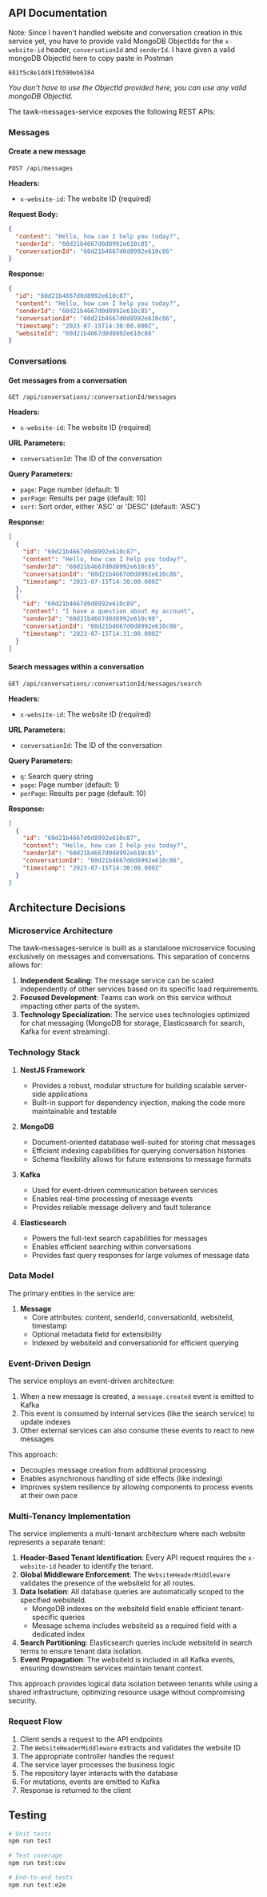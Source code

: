 ## API Documentation

Note: Since I haven't handled website and conversation creation in this service yet, you have to provide valid MongoDB ObjectIds for the `x-website-id` header, `conversationId` and `senderId`.
I have given a valid mongoDB ObjectId here to copy paste in Postman

```
681f5c8e1dd91fb590eb6384
```

_You don't have to use the ObjectId provided here, you can use any valid mongoDB ObjectId._

The tawk-messages-service exposes the following REST APIs:

### Messages

#### Create a new message

```
POST /api/messages
```

**Headers:**

- `x-website-id`: The website ID (required)

**Request Body:**

```json
{
  "content": "Hello, how can I help you today?",
  "senderId": "60d21b4667d0d8992e610c85",
  "conversationId": "60d21b4667d0d8992e610c86"
}
```

**Response:**

```json
{
  "id": "60d21b4667d0d8992e610c87",
  "content": "Hello, how can I help you today?",
  "senderId": "60d21b4667d0d8992e610c85",
  "conversationId": "60d21b4667d0d8992e610c86",
  "timestamp": "2023-07-15T14:30:00.000Z",
  "websiteId": "60d21b4667d0d8992e610c88"
}
```

### Conversations

#### Get messages from a conversation

```
GET /api/conversations/:conversationId/messages
```

**Headers:**

- `x-website-id`: The website ID (required)

**URL Parameters:**

- `conversationId`: The ID of the conversation

**Query Parameters:**

- `page`: Page number (default: 1)
- `perPage`: Results per page (default: 10)
- `sort`: Sort order, either 'ASC' or 'DESC' (default: 'ASC')

**Response:**

```json
[
  {
    "id": "60d21b4667d0d8992e610c87",
    "content": "Hello, how can I help you today?",
    "senderId": "60d21b4667d0d8992e610c85",
    "conversationId": "60d21b4667d0d8992e610c86",
    "timestamp": "2023-07-15T14:30:00.000Z"
  },
  {
    "id": "60d21b4667d0d8992e610c89",
    "content": "I have a question about my account",
    "senderId": "60d21b4667d0d8992e610c90",
    "conversationId": "60d21b4667d0d8992e610c86",
    "timestamp": "2023-07-15T14:31:00.000Z"
  }
]
```

#### Search messages within a conversation

```
GET /api/conversations/:conversationId/messages/search
```

**Headers:**

- `x-website-id`: The website ID (required)

**URL Parameters:**

- `conversationId`: The ID of the conversation

**Query Parameters:**

- `q`: Search query string
- `page`: Page number (default: 1)
- `perPage`: Results per page (default: 10)

**Response:**

```json
[
  {
    "id": "60d21b4667d0d8992e610c87",
    "content": "Hello, how can I help you today?",
    "senderId": "60d21b4667d0d8992e610c85",
    "conversationId": "60d21b4667d0d8992e610c86",
    "timestamp": "2023-07-15T14:30:00.000Z"
  }
]
```

## Architecture Decisions

### Microservice Architecture

The tawk-messages-service is built as a standalone microservice focusing exclusively on messages and conversations. This separation of concerns allows for:

1. **Independent Scaling**: The message service can be scaled independently of other services based on its specific load requirements.
2. **Focused Development**: Teams can work on this service without impacting other parts of the system.
3. **Technology Specialization**: The service uses technologies optimized for chat messaging (MongoDB for storage, Elasticsearch for search, Kafka for event streaming).

### Technology Stack

1. **NestJS Framework**

   - Provides a robust, modular structure for building scalable server-side applications
   - Built-in support for dependency injection, making the code more maintainable and testable

2. **MongoDB**

   - Document-oriented database well-suited for storing chat messages
   - Efficient indexing capabilities for querying conversation histories
   - Schema flexibility allows for future extensions to message formats

3. **Kafka**

   - Used for event-driven communication between services
   - Enables real-time processing of message events
   - Provides reliable message delivery and fault tolerance

4. **Elasticsearch**
   - Powers the full-text search capabilities for messages
   - Enables efficient searching within conversations
   - Provides fast query responses for large volumes of message data

### Data Model

The primary entities in the service are:

1. **Message**
   - Core attributes: content, senderId, conversationId, websiteId, timestamp
   - Optional metadata field for extensibility
   - Indexed by websiteId and conversationId for efficient querying

### Event-Driven Design

The service employs an event-driven architecture:

1. When a new message is created, a `message.created` event is emitted to Kafka
2. This event is consumed by internal services (like the search service) to update indexes
3. Other external services can also consume these events to react to new messages

This approach:

- Decouples message creation from additional processing
- Enables asynchronous handling of side effects (like indexing)
- Improves system resilience by allowing components to process events at their own pace

### Multi-Tenancy Implementation

The service implements a multi-tenant architecture where each website represents a separate tenant:

1. **Header-Based Tenant Identification**: Every API request requires the `x-website-id` header to identify the tenant.
2. **Global Middleware Enforcement**: The `WebsiteHeaderMiddleware` validates the presence of the websiteId for all routes.
3. **Data Isolation**: All database queries are automatically scoped to the specified websiteId.
   - MongoDB indexes on the websiteId field enable efficient tenant-specific queries
   - Message schema includes websiteId as a required field with a dedicated index
4. **Search Partitioning**: Elasticsearch queries include websiteId in search terms to ensure tenant data isolation.
5. **Event Propagation**: The websiteId is included in all Kafka events, ensuring downstream services maintain tenant context.

This approach provides logical data isolation between tenants while using a shared infrastructure, optimizing resource usage without compromising security.

### Request Flow

1. Client sends a request to the API endpoints
2. The `WebsiteHeaderMiddleware` extracts and validates the website ID
3. The appropriate controller handles the request
4. The service layer processes the business logic
5. The repository layer interacts with the database
6. For mutations, events are emitted to Kafka
7. Response is returned to the client

## Testing

```bash
# Unit tests
npm run test

# Test coverage
npm run test:cov

# End-to-end tests
npm run test:e2e
```

